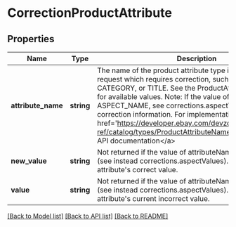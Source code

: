 # CorrectionProductAttribute

## Properties
Name | Type | Description | Notes
------------ | ------------- | ------------- | -------------
**attribute_name** | **string** | The name of the product attribute type in the change request which requires correction, such as BRAND, CATEGORY, or TITLE. See the ProductAttributeName type for available values. Note: If the value of this field is ASPECT_NAME, see corrections.aspectValues for correction information. For implementation help, refer to &lt;a href&#x3D;&#39;https://developer.ebay.com/devzone/rest/api-ref/catalog/types/ProductAttributeName.html&#39;&gt;eBay API documentation&lt;/a&gt; | [optional] 
**new_value** | **string** | Not returned if the value of attributeName is ASPECT_NAME (see instead corrections.aspectValues). This is the named attribute&#39;s correct value. | [optional] 
**value** | **string** | Not returned if the value of attributeName is ASPECT_NAME (see instead corrections.aspectValues). This is the named attribute&#39;s current incorrect value. | [optional] 

[[Back to Model list]](../README.md#documentation-for-models) [[Back to API list]](../README.md#documentation-for-api-endpoints) [[Back to README]](../README.md)


